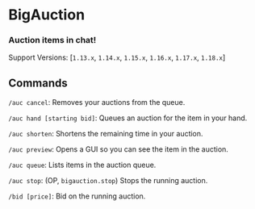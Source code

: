# BigAuction
### Auction items in chat!

Support Versions: [`1.13.x`, `1.14.x`, `1.15.x`, `1.16.x`, `1.17.x`, `1.18.x`]

## Commands
`/auc cancel`: Removes your auctions from the queue.

`/auc hand [starting bid]`: Queues an auction for the item in your hand.

`/auc shorten`: Shortens the remaining time in your auction.

`/auc preview`: Opens a GUI so you can see the item in the auction.

`/auc queue`: Lists items in the auction queue.

`/auc stop`: (OP, `bigauction.stop`) Stops the running auction.

`/bid [price]`: Bid on the running auction.

